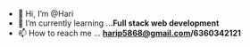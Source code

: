 - 👋 Hi, I’m @Hari
- 🌱 I’m currently learning ..**.Full stack web development**
- 📫 How to reach me ... **harip5868@gmail.com/6360342121**  

<!---
Hari6360/Hari6360 is a ✨ special ✨ repository because its `README.md` (this file) appears on your GitHub profile.
You can click the Preview link to take a look at your changes.
--->

